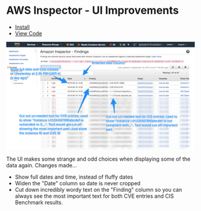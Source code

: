 # AWS Inspector - UI Improvements

* [Install](https://github.com/lloydpick/aws-tampermonkey/raw/master/inspector/ui-improvements.user.js)
* [View Code](https://github.com/lloydpick/aws-tampermonkey/blob/master/inspector/ui-improvements.user.js)

![UI Improvements](https://raw.githubusercontent.com/lloydpick/aws-tampermonkey/master/docs/ui-improvements.png)

The UI makes some strange and odd choices when displaying some of the data again. Changes made...

* Show full dates and time, instead of fluffy dates
* Widen the "Date" column so date is never cropped
* Cut down incredibly wordy text on the "Finding" column so you can always see the most important text for both CVE entries and CIS Benchmark results.
